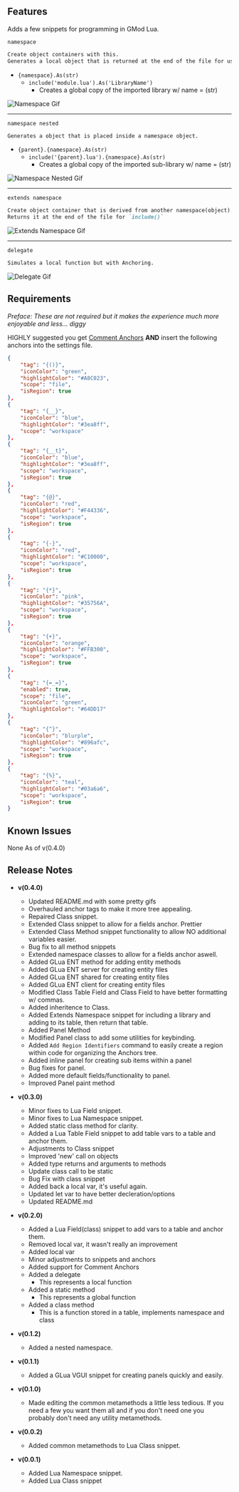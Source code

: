## Features

Adds a few snippets for programming in GMod Lua.

`namespace`
```markdown
Create object containers with this.
Generates a local object that is returned at the end of the file for use with `include()`.
```
 - `{namespace}.As(str)`
     - `include('module.lua').As('LibraryName')`
        - Creates a global copy of the imported library w/ name = (str)

![Namespace Gif](https://i.imgur.com/SnGrBx2.gif)

----------

`namespace nested`
```markdown
Generates a object that is placed inside a namespace object.
```
 - `{parent}.{namespace}.As(str)`
     - `include('{parent}.lua').{namespace}.As(str)`
        - Creates a global copy of the imported sub-library w/ name = (str)

![Namespace Nested Gif](https://i.imgur.com/fbxD8dT.gif)

----------

`extends namespace`
```markdown
Create object container that is derived from another namespace(object).
Returns it at the end of the file for `include()`
```

![Extends Namespace Gif](https://i.imgur.com/o5Ojdna.gif)

----------

`delegate`
```markdown
Simulates a local function but with Anchoring.
```

![Delegate Gif](https://i.imgur.com/Gu8VIJE.gif)



## Requirements
*Preface: These are not required but it makes the experience much more enjoyable and less... diggy*

HIGHLY suggested you get [Comment Anchors](https://marketplace.visualstudio.com/items?itemName=ExodiusStudios.comment-anchors) **AND** insert the following anchors into the settings file.

```json
{
    "tag": "{()}",
    "iconColor": "green",
    "highlightColor": "#A8C023",
    "scope": "file",
    "isRegion": true
},
{
    "tag": "{__}",
    "iconColor": "blue",
    "highlightColor": "#3ea8ff",
    "scope": "workspace"
},
{
    "tag": "{__t}",
    "iconColor": "blue",
    "highlightColor": "#3ea8ff",
    "scope": "workspace",
    "isRegion": true
},
{
    "tag": "{@}",
    "iconColor": "red",
    "highlightColor": "#F44336",
    "scope": "workspace",
    "isRegion": true
},
{
    "tag": "{-}",
    "iconColor": "red",
    "highlightColor": "#C10000",
    "scope": "workspace",
    "isRegion": true
},
{
    "tag": "{*}",
    "iconColor": "pink",
    "highlightColor": "#35756A",
    "scope": "workspace",
    "isRegion": true
},
{
    "tag": "{+}",
    "iconColor": "orange",
    "highlightColor": "#FFB300",
    "scope": "workspace",
    "isRegion": true
},
{
    "tag": "{=_=}",
    "enabled": true,
    "scope": "file",
    "iconColor": "green",
    "highlightColor": "#64DD17"
},
{
    "tag": "{^}",
    "iconColor": "blurple",
    "highlightColor": "#896afc",
    "scope": "workspace",
    "isRegion": true
},
{
    "tag": "{%}",
    "iconColor": "teal",
    "highlightColor": "#03a6a6",
    "scope": "workspace",
    "isRegion": true
}
```

## Known Issues

None As of v(0.4.0)

## Release Notes
- **v(0.4.0)**
    - Updated README.md with some pretty gifs
    - Overhauled anchor tags to make it more tree appealing.
    - Repaired Class snippet.
    - Extended Class snippet to allow for a fields anchor. Prettier
    - Extended Class Method snippet functionality to allow NO additional variables easier.
    - Bug fix to all method snippets
    - Extended namespace classes to allow for a fields anchor aswell.
    - Added GLua ENT method for adding entity methods
    - Added GLua ENT server for creating entity files
    - Added GLua ENT shared for creating entity files
    - Added GLua ENT client for creating entity files
    - Modified Class Table Field and Class Field to have better formatting w/ commas.
    - Added inheritence to Class.
    - Added Extends Namespace snippet for including a library and adding to its table, then return that table.
    - Added Panel Method
    - Modified Panel class to add some utilities for keybinding.
    - Added `Add Region Identifiers` command to easily create a region within code for organizing the Anchors tree.
    - Added inline panel for creating sub items within a panel
    - Bug fixes for panel.
    - Added more default fields/functionality to panel.
    - Improved Panel paint method

- **v(0.3.0)**
    - Minor fixes to Lua Field snippet.
    - Minor fixes to Lua Namespace snippet.
    - Added static class method for clarity.
    - Added a Lua Table Field snippet to add table vars to a table and anchor them.
    - Adjustments to Class snippet
    - Improved 'new' call on objects
    - Added type returns and arguments to methods
    - Update class call to be static
    - Bug Fix with class snippet
    - Added back a local var, it's useful again.
    - Updated let var to have better decleration/options
    - Updated README.md

- **v(0.2.0)**
    - Added a Lua Field(class) snippet to add vars to a table and anchor them.
    - Removed local var, it wasn't really an improvement
    - Added local var
    - Minor adjustments to snippets and anchors
    - Added support for Comment Anchors
    - Added a delegate
        - This represents a local function
    - Added a static method
        - This represents a global function
    - Added a class method
        - This is a function stored in a table, implements namespace and class

- **v(0.1.2)**
    - Added a nested namespace.

- **v(0.1.1)**
    - Added a GLua VGUI snippet for creating panels quickly and easily.

- **v(0.1.0)**
    - Made editing the common metamethods a little less tedious. If you need a few you want them all and if you don't need one you probably don't need any utility metamethods.

- **v(0.0.2)**
    - Added common metamethods to Lua Class snippet.

- **v(0.0.1)**
    - Added Lua Namespace snippet.
    - Added Lua Class snippet
    